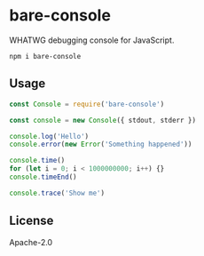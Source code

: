 # bare-console

WHATWG debugging console for JavaScript.

```
npm i bare-console
```

## Usage

```js
const Console = require('bare-console')

const console = new Console({ stdout, stderr })

console.log('Hello')
console.error(new Error('Something happened'))

console.time()
for (let i = 0; i < 1000000000; i++) {}
console.timeEnd()

console.trace('Show me')
```

## License

Apache-2.0
